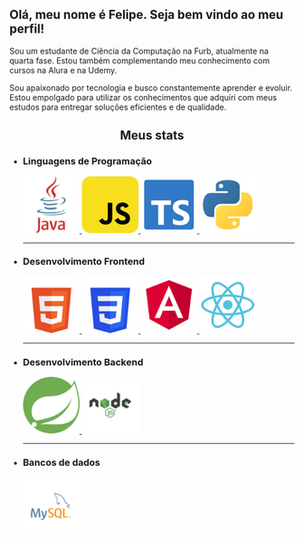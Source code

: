 <!--## Hi there 👋 -->

<!--
**FelipeBoos/FelipeBoos** is a ✨ _special_ ✨ repository because its `README.md` (this file) appears on your GitHub profile.

Here are some ideas to get you started:

- 🔭 I’m currently working on ...
- 🌱 I’m currently learning ...
- 👯 I’m looking to collaborate on ...
- 🤔 I’m looking for help with ...
- 💬 Ask me about ...
- 📫 How to reach me: ...
- 😄 Pronouns: ...
- ⚡ Fun fact: ...
-->

<!-- # Olá, meu nome é Felipe. Seja bem vindo ao meu perfil! -->

<h2>Olá, meu nome é Felipe. Seja bem vindo ao meu perfil!</h2>

<p align="left">Sou um estudante de Ciência da Computação na Furb, atualmente na quarta fase. Estou também complementando meu conhecimento com cursos na Alura e na Udemy.<p>
<p align="left">Sou apaixonado por tecnologia e busco constantemente aprender e evoluir. Estou empolgado para utilizar os conhecimentos que adquiri com meus estudos para entregar soluções eficientes e de qualidade.</p>

<h2 align="center">Meus stats</h2>
 
<div>
    <ul>
        <li>
            <h3>Linguagens de Programação</h3>
            <div>
                <a href="https://www.instagram.com/felipe_boos" target="_blank">
                    <img src="images/programming_languages/logo_java.svg" width="100" title="Java" alt="Logo Java">
                </a>
                <a href="https://www.instagram.com/felipe_boos" target="_blank">
                    <img src="images/programming_languages/logo_javascript.svg" width="100" title="JavaScript" alt="Logo JavaScript">
                </a>
                <a href="https://www.instagram.com/felipe_boos" target="_blank"> <!-- Teste -->
                    <img src="images/programming_languages/logo_typescript.svg" width="100" title="TypeScript" alt="Logo TypeScript">
                </a>
                <a href="https://www.instagram.com/felipe_boos" target="_blank"> <!-- Teste -->
                    <img src="images/programming_languages/logo_python.svg" width="100" title="Python" alt="Logo Python">
                </a>
            </div>
        </li>
        <hr>
        <li>
            <h3>Desenvolvimento Frontend</h3>
            <div>
                <a href="https://www.instagram.com/felipe_boos" target="_blank">
                    <img src="images/web_development/logo_html5.svg" width="100" title="HTML" alt="Logo HTML 5">
                </a>
                <a href="https://www.instagram.com/felipe_boos" target="_blank">
                    <img src="images/web_development/logo_css3.svg" width="100" title="CSS" alt="Logo CSS 3">
                </a>
                <a href="https://www.instagram.com/felipe_boos" target="_blank">
                    <img src="images/web_development/logo_angular.svg" width="100" title="Angular" alt="Logo Angular">
                </a>
                <a href="https://www.instagram.com/felipe_boos" target="_blank">
                    <img src="images/web_development/logo_react.svg" width="100" title="React" alt="Logo React">
                </a>
            </div>
        </li>
        <hr>
        <li>
            <h3>Desenvolvimento Backend</h3>
            <div>
                <a href="https://www.instagram.com/felipe_boos" target="_blank">
                    <img src="images/backend_development/logo_spring.svg" width="100" title="Spring" alt="Logo Spring">
                </a>
                <a href="https://www.instagram.com/felipe_boos" target="_blank">
                    <img src="images/backend_development/logo_node.svg" width="100" title="Node.js" alt="Logo Node.js">
                </a>
            </div>
        </li>
        <hr>
        <li>
            <h3>Bancos de dados</h3>
            <div>
                <a href="https://www.instagram.com/felipe_boos" target="_blank">
                    <img src="images/databases/logo_mysql.svg" width="100" title="MySQL" alt="Logo MySQL">
                </a>
            </div>
        </li>
    </ul>
</div>